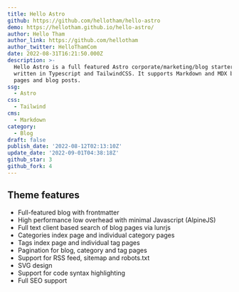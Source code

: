 ```yaml
---
title: Hello Astro
github: https://github.com/hellotham/hello-astro
demo: https://hellotham.github.io/hello-astro/
author: Hello Tham
author_link: https://github.com/hellotham
author_twitter: HelloThamCom
date: 2022-08-31T16:21:50.000Z
description: >-
  Hello Astro is a full featured Astro corporate/marketing/blog starter theme
  written in Typescript and TailwindCSS. It supports Markdown and MDX based
  pages and blog posts.
ssg:
  - Astro
css:
  - Tailwind
cms:
  - Markdown
category:
  - Blog
draft: false
publish_date: '2022-08-12T02:13:10Z'
update_date: '2022-09-01T04:38:18Z'
github_star: 3
github_fork: 4
---
```


## Theme features

- Full-featured blog with frontmatter
- High performance low overhead with minimal Javascript (AlpineJS)
- Full text client based search of blog pages via lunrjs 
- Categories index page and individual category pages
- Tags index page and individual tag pages
- Pagination for blog, category and tag pages
- Support for RSS feed, sitemap and robots.txt
- SVG design
- Support for code syntax highlighting
- Full SEO support
